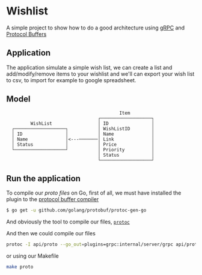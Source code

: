 # Wishlist

A simple project to show how to do a good architecture using [gRPC](https://grpc.io/) and [Protocol Buffers](https://developers.google.com/protocol-buffers/)

## Application

The application simulate a simple wish list, we can create a list and add/modify/remove items to your wishlist and we'll can export your wish list to csv, to import for example to google spreadsheet.

## Model

```
                                          Item
                                  ┌───────────────────┐ 
         WishList                 │ ID                │
  ┌───────────────────┐           │ WishListID        │ 
  │ ID                │           │ Name              │ 
  │ Name              │<---───────│ Link              │ 
  │ Status            │           │ Price             │ 
  └───────────────────┘           │ Priority          │ 
                                  │ Status            │  
                                  └───────────────────┘

```

## Run the application

To compile our *proto files* on Go, first of all, we must have installed the plugin to the [protocol buffer compiler](https://github.com/golang/protobuf)

```sh
$ go get -u github.com/golang/protobuf/protoc-gen-go
```

And obviously the tool to compile our files, [`protoc`](http://google.github.io/proto-lens/installing-protoc.html)

And then we could compile our files

```sh
protoc -I api/proto --go_out=plugins=grpc:internal/server/grpc api/proto/*.proto
```

or using our Makefile

```sh
make proto
```



